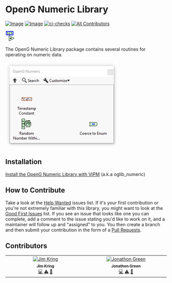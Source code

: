 # OpenG Numeric Library

[![Image](https://www.vipm.io/package/oglib_numeric/badge.svg?metric=installs)](https://www.vipm.io/package/oglib_numeric/) [![Image](https://www.vipm.io/package/oglib_numeric/badge.svg?metric=stars)](https://www.vipm.io/package/oglib_numeric/)
[![ci-checks](https://github.com/vipm-io/OpenG-Numeric-Library/actions/workflows/ci.yml/badge.svg)](https://github.com/vipm-io/OpenG-Numeric-Library/actions/workflows/ci.yml)
[![All Contributors](https://img.shields.io/github/all-contributors/vipm-io/OpenG-Numeric-Library?color=ee8449&style=flat-square)](#contributors)

![image](source/images/icon.png)

The OpenG Numeric Library package contains several routines for operating on numeric data.

![image](source/images/functions_palette.png)

## Installation

[Install the OpenG Numeric Library with VIPM](https://www.vipm.io/package/oglib_numeric/) (a.k.a oglib_numeric)

## How to Contribute

Take a look at the [Help Wanted](https://github.com/vipm-io/OpenG-Numeric-Library/issues?q=is%3Aissue+is%3Aopen+label%3A%22help+wanted%22) issues list. If it's your first contribution or you're not extremely familiar with this library, you might want to look at the [Good First Issues](https://github.com/vipm-io/OpenG-Numeric-Library/issues?q=is%3Aissue+is%3Aopen+label%3Agood+first+issue) list.  If you see an issue that looks like one you can complete, add a comment to the issue stating you'd like to work on it, and a maintainer will follow up and "assigned" to you. You then create a branch and then submit your contribution in the form of a [Pull Requests](https://github.com/vipm-io/OpenG-Numeric-Library/pulls).

## Contributors

<!-- ALL-CONTRIBUTORS-LIST:START - Do not remove or modify this section -->
<!-- prettier-ignore-start -->
<!-- markdownlint-disable -->
<table>
  <tbody>
    <tr>
      <td align="center" valign="top" width="14.28%"><a href="https://github.com/jimkring"><img src="https://avatars.githubusercontent.com/u/381432?v=4?s=100" width="100px;" alt="Jim Kring"/><br /><sub><b>Jim Kring</b></sub></a><br /><a href="#code-jimkring" title="Code">💻</a> <a href="#test-jimkring" title="Tests">⚠️</a> <a href="#maintenance-jimkring" title="Maintenance">🚧</a></td>
      <td align="center" valign="top" width="14.28%"><a href="http://www.jgcode.net"><img src="https://avatars.githubusercontent.com/u/16163577?v=4?s=100" width="100px;" alt="Jonathon Green"/><br /><sub><b>Jonathon Green</b></sub></a><br /><a href="#code-jg-code" title="Code">💻</a> <a href="#test-jg-code" title="Tests">⚠️</a> <a href="#maintenance-jg-code" title="Maintenance">🚧</a></td>
    </tr>
  </tbody>
</table>

<!-- markdownlint-restore -->
<!-- prettier-ignore-end -->

<!-- ALL-CONTRIBUTORS-LIST:END -->

